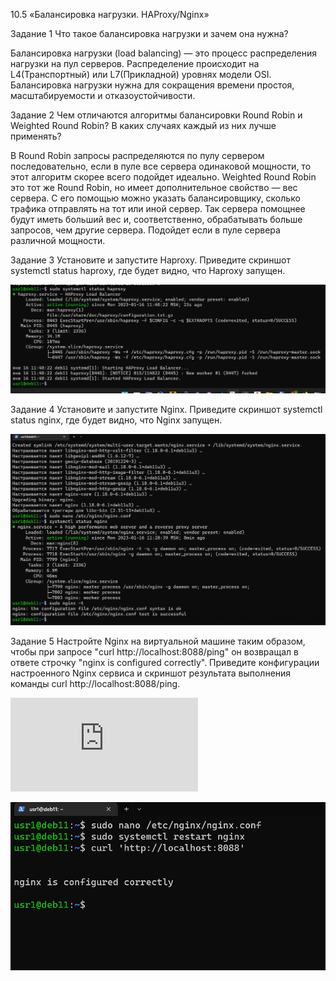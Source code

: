 10.5 «Балансировка нагрузки. HAProxy/Nginx»

Задание 1
Что такое балансировка нагрузки и зачем она нужна?

Балансировка нагрузки (load balancing) — это процесс распределения нагрузки на пул серверов. Распределение происходит на L4(Транспортный) или L7(Прикладной) уровнях модели OSI. Балансировка нагрузки нужна для сокращения времени простоя, масштабируемости и отказоустойчивости. 


Задание 2
Чем отличаются алгоритмы балансировки Round Robin и Weighted Round Robin? В каких случаях каждый из них лучше применять?

В Round Robin запросы распределяются по пулу сервером последовательно, если в пуле все сервера одинаковой мощности, то этот алгоритм скорее всего подойдет идеально. 
Weighted Round Robin это тот же Round Robin, но имеет дополнительное свойство — вес
сервера. С его помощью можно указать балансировщику, сколько трафика отправлять на тот или иной сервер. Так сервера помощнее будут иметь больший вес и, соответственно, обрабатывать больше запросов, чем другие сервера. Подойдет если в пуле сервера различной мощности.


Задание 3
Установите и запустите Haproxy.
Приведите скриншот systemctl status haproxy, где будет видно, что Haproxy запущен.

**![Снимок 1](https://github.com/alexpajitnov111/10.5/blob/main/img/%D0%A1%D0%BD%D0%B8%D0%BC%D0%BE%D0%BA%20%D1%8D%D0%BA%D1%80%D0%B0%D0%BD%D0%B0%201.png)**

Задание 4
Установите и запустите Nginx.
Приведите скриншот systemctl status nginx, где будет видно, что Nginx запущен.

**![Снимок 2](https://github.com/alexpajitnov111/10.5/blob/main/img/%D0%A1%D0%BD%D0%B8%D0%BC%D0%BE%D0%BA%20%D1%8D%D0%BA%D1%80%D0%B0%D0%BD%D0%B0%202.png)**

Задание 5
Настройте Nginx на виртуальной машине таким образом, чтобы при запросе "curl http://localhost:8088/ping" он возвращал в ответе строчку "nginx is configured correctly".
Приведите конфигурации настроенного Nginx сервиса и скриншот результата выполнения команды curl http://localhost:8088/ping.

**![rsyncd.conf](https://github.com/alexpajitnov111/10.5/blob/main/rsyncd.conf)**

**![Снимок 3](https://github.com/alexpajitnov111/10.5/blob/main/img/%D0%A1%D0%BD%D0%B8%D0%BC%D0%BE%D0%BA%20%D1%8D%D0%BA%D1%80%D0%B0%D0%BD%D0%B0%203.png)**
